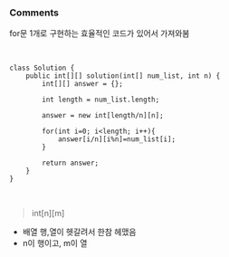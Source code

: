 ### Comments
for문 1개로 구현하는 효율적인 코드가 있어서 가져와봄

<br>

```
class Solution {
    public int[][] solution(int[] num_list, int n) {
        int[][] answer = {};

        int length = num_list.length;

        answer = new int[length/n][n];

        for(int i=0; i<length; i++){
            answer[i/n][i%n]=num_list[i];
        }

        return answer;
    }
}
```

<br>

> int[n][m]
* 배열 행,열이 헷갈려서 한참 헤맸음
* n이 행이고, m이 열
